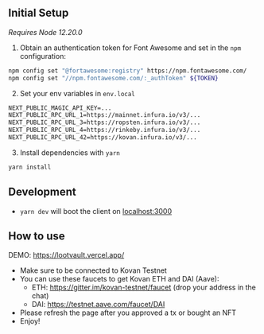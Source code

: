 ## Initial Setup

_Requires Node 12.20.0_

1. Obtain an authentication token for Font Awesome and set in the `npm` configuration:

```bash
npm config set "@fortawesome:registry" https://npm.fontawesome.com/
npm config set "//npm.fontawesome.com/:_authToken" ${TOKEN}
```

2. Set your env variables in `env.local`

```md
NEXT_PUBLIC_MAGIC_API_KEY=...
NEXT_PUBLIC_RPC_URL_1=https://mainnet.infura.io/v3/...
NEXT_PUBLIC_RPC_URL_3=https://ropsten.infura.io/v3/...
NEXT_PUBLIC_RPC_URL_4=https://rinkeby.infura.io/v3/...
NEXT_PUBLIC_RPC_URL_42=https://kovan.infura.io/v3/...
```

3. Install dependencies with `yarn`

```bash
yarn install
```

## Development

- `yarn dev` will boot the client on [localhost:3000](localhost:3000)

## How to use

DEMO: https://lootvault.vercel.app/

- Make sure to be connected to Kovan Testnet
- You can use these faucets to get Kovan ETH and DAI (Aave):
  - ETH: https://gitter.im/kovan-testnet/faucet (drop your address in the chat)
  - DAI: https://testnet.aave.com/faucet/DAI
- Please refresh the page after you approved a tx or bought an NFT
- Enjoy!
